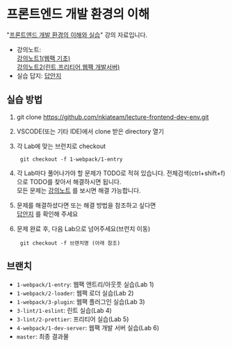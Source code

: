 # 프론트엔드 개발 환경의 이해 

"[프론트엔드 개발 환경의 이해와 실습](https://www.inflearn.com/course/프론트엔드-개발환경)" 강의 자료입니다.

- 강의노트:   
      [강의노트1(웹팩 기초)](https://gonghojin.github.io/seminar/2020/05/21/front-dev-env.html)  
      [강의노트2(린트,프리티어,웹팩 개발서버)](https://gonghojin.github.io/seminar/2020/05/28/front-dev-env-2.html)  
- 실습 답지: [답안지](https://gonghojin.github.io/seminar/2020/06/21/front-dev-env-3.html)


## 실습 방법
1. git clone https://github.com/nkiateam/lecture-frontend-dev-env.git

2. VSCODE(또는 기타 IDE)에서 clone 받은 directory 열기

3. 각 Lab에 맞는 브런치로 checkout
    ~~~
     git checkout -f 1-webpack/1-entry
    ~~~

4. 각 Lab마다 풀어나가야 할 문제가 TODO로 적혀 있습니다. 전체검색(ctrl+shift+f)으로 TODO를 찾아서 해결하시면 됩니다.  
    모든 문제는 [강의노트](https://gonghojin.github.io/seminar/2020/05/21/front-dev-env.html) 를 보시면 해결 가능합니다.

5. 문제를 해결하셨다면 또는 해결 방법을 참조하고 싶다면  
    [답안지](https://gonghojin.github.io/seminar/2020/06/21/front-dev-env-3.html) 를 확인해 주세요

6. 문제 완료 후, 다음 Lab으로 넘어주세요(브런치 이동)
    ~~~
     git checkout -f 브랜치명 (아래 참조)
    ~~~

## 브랜치
- `1-webpack/1-entry`: 웹팩 엔트리/아웃풋 실습(Lab 1)
- `1-webpack/2-loader`: 웹팩 로더 실습(Lab 2)
- `1-webpack/3-plugin`: 웹팩 플러그인 실습(Lab 3)
- `3-lint/1-eslint`: 린트 실습(Lab 4)
- `3-lint/2-prettier`: 프리티어 실습(Lab 5)
- `4-webpack/1-dev-server`: 웹팩 개발 서버 실습(Lab 6)
- `master`: 최종 결과물 

